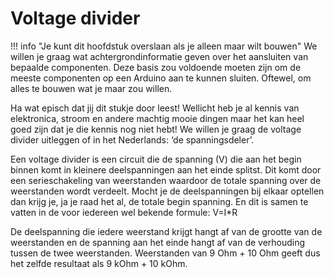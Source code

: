 # Voltage divider
!!! info "Je kunt dit hoofdstuk overslaan als je alleen maar wilt bouwen"
    We willen je graag wat achtergrondinformatie geven over het aansluiten van bepaalde componenten. Deze basis zou voldoende moeten zijn om de meeste componenten op een Arduino aan te kunnen sluiten. Oftewel, om alles te bouwen wat je maar zou willen.

Ha wat episch dat jij dit stukje door leest! Wellicht heb je al kennis van elektronica, stroom en andere machtig mooie dingen maar het kan heel goed zijn dat je die kennis nog niet hebt! We willen je graag de voltage divider uitleggen of in het Nederlands: ‘de spanningsdeler’. 

Een voltage divider is een circuit die de spanning (V) die aan het begin binnen komt in kleinere deelspanningen aan het einde splitst. Dit komt door een serieschakeling van weerstanden waardoor de totale spanning over de weerstanden wordt verdeelt. Mocht je de deelspanningen bij elkaar optellen dan krijg je, ja je raad het al, de totale begin spanning. En dit is samen te vatten in de voor iedereen wel bekende formule: V=I*R

De deelspanning die iedere weerstand krijgt hangt af van de grootte van de weerstanden en de spanning aan het einde hangt af van de verhouding tussen de twee weerstanden. Weerstanden van 9 Ohm + 10 Ohm geeft dus het zelfde resultaat als 9 kOhm + 10 kOhm.
